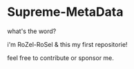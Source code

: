 # Supreme-MetaData

what's the word?

i'm RoZel-RoSel & this my first repositorie!

feel free to contribute or sponsor me.
